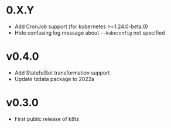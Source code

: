 # 0.X.Y

- Add CronJob support (for kubernetes >=1.24.0-beta.0)
- Hide confusing log message about `--kubeconfig` not specified

# v0.4.0

- Add StatefulSet transformation support
- Update tzdata package to 2022a

# v0.3.0

- First public release of k8tz
